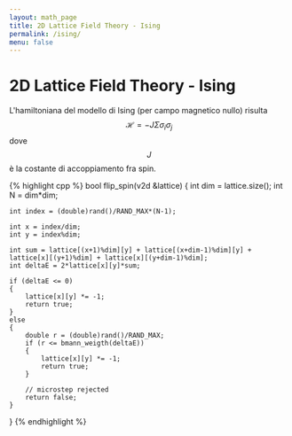```yaml
---
layout: math_page
title: 2D Lattice Field Theory - Ising
permalink: /ising/
menu: false
---
```


# 2D Lattice Field Theory - Ising
L'hamiltoniana del modello di Ising (per campo magnetico nullo) risulta
$$
\mathcal{H} = -J\Sigma\sigma_i\sigma_j
$$
dove $$J$$ è la costante di accoppiamento fra spin.

{% highlight cpp %}
bool flip_spin(v2d &lattice)
{
	int dim = lattice.size();
	int N = dim*dim;

	int index = (double)rand()/RAND_MAX*(N-1);
	
	int x = index/dim;
	int y = index%dim;

	int sum = lattice[(x+1)%dim][y] + lattice[(x+dim-1)%dim][y] + lattice[x][(y+1)%dim] + lattice[x][(y+dim-1)%dim];
	int deltaE = 2*lattice[x][y]*sum;

	if (deltaE <= 0)
	{
		lattice[x][y] *= -1;
		return true;
	}
	else
	{
		double r = (double)rand()/RAND_MAX;
		if (r <= bmann_weigth(deltaE))
		{
			lattice[x][y] *= -1;
			return true;
		}

		// microstep rejected
		return false;
	}
}
{% endhighlight %}